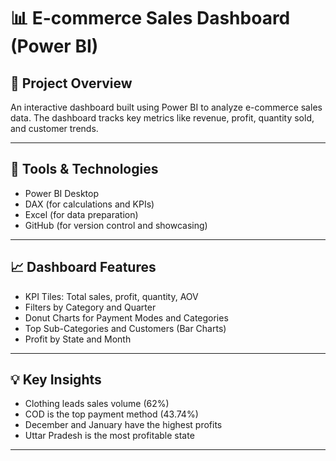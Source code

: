 # 📊 E-commerce Sales Dashboard (Power BI)

## 📌 Project Overview

An interactive dashboard built using Power BI to analyze e-commerce sales data. The dashboard tracks key metrics like revenue, profit, quantity sold, and customer trends.

---

## 🧰 Tools & Technologies

- Power BI Desktop
- DAX (for calculations and KPIs)
- Excel (for data preparation)
- GitHub (for version control and showcasing)

---

## 📈 Dashboard Features

- KPI Tiles: Total sales, profit, quantity, AOV
- Filters by Category and Quarter
- Donut Charts for Payment Modes and Categories
- Top Sub-Categories and Customers (Bar Charts)
- Profit by State and Month

---

## 💡 Key Insights

- Clothing leads sales volume (62%)
- COD is the top payment method (43.74%)
- December and January have the highest profits
- Uttar Pradesh is the most profitable state

---
